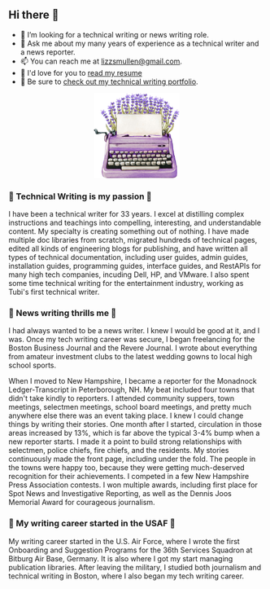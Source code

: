 ## Hi there 👋

- 🤔 I’m looking for a technical writing or news writing role.
- 💬 Ask me about my many years of experience as a technical writer and a news reporter.
- 📫 You can reach me at lizzsmullen@gmail.com.
- 👑 I'd love for you to [read my resume](https://github.com/lizztest/lizzpowerlifter/blob/main/Lizz%20Smullen%20Tech%20and%20UX%20Writer%20070425.docx%20(1).pdf)
- 🧚 Be sure to [check out my technical writing portfolio](https://github.com/lizztest/lizzpowerlifter/blob/main/Technical%20Writing%20Portfolio.md).

<p align="center">
  <img src="https://github.com/lizztest/lizzpowerlifter/raw/main/AdobeStock_415859523.jpeg" alt="Descriptive Alt Text" width="168" />
</p>


### 💖 Technical Writing is my passion 💖	

I have been a technical writer for 33 years. I excel at distilling complex instructions and teachings into compelling, interesting, and understandable content. My specialty is creating something out of nothing. I have made multiple doc libraries from scratch, migrated hundreds of technical pages, edited all kinds of engineering blogs for publishing, and have written all types of technical documentation, including user guides, admin guides, installation guides, programming guides, interface guides, and RestAPIs for many high tech companies, incuding Dell, HP, and VMware. I also spent some time technical writing for the entertainment industry, working as Tubi's first technical writer.

### 💖 News writing thrills me 💖	 

I had always wanted to be a news writer. I knew I would be good at it, and I was. Once my tech writing career was secure, I began freelancing for the Boston Business Journal and the Revere Journal. I wrote about everything from amateur investment clubs to the latest wedding gowns to local high school sports. 

When I moved to New Hampshire, I became a reporter for the Monadnock Ledger-Transcript in Peterborough, NH. My beat included four towns that didn't take kindly to reporters. I attended community suppers, town meetings, selectmen meetings, school board meetings, and pretty much anywhere else there was an event taking place. I knew I could change things by writing their stories. One month after I started, circulation in those areas increased by 13%, which is far above the typical 3-4% bump when a new reporter starts. I made it a point to build strong relationships with selectmen, police chiefs, fire chiefs, and the residents. My stories continuously made the front page, including under the fold. The people in the towns were happy too, because they were getting much-deserved recognition for their achievements. I competed in a few New Hampshire Press Association contests. I won multiple awards, including first place for Spot News and Investigative Reporting, as well as the Dennis Joos Memorial Award for courageous journalism.

### 💖 My writing career started in the USAF 💖	

My writing career started in the U.S. Air Force, where I wrote the first Onboarding and Suggestion Programs for the 36th Services Squadron at Bitburg Air Base, Germany. It is also where I got my start managing publication libraries. After leaving the military, I studied both journalism and technical writing in Boston, where I also began my tech writing career.

